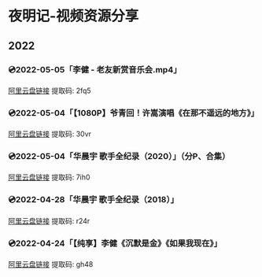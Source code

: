 # 夜明记-视频资源分享

## 2022

### 💿2022-05-05「李健 - 老友新赏音乐会.mp4」

[阿里云盘链接](https://www.aliyundrive.com/s/aUeCDcCg78n) 提取码: 2fq5 

### 💿2022-05-04「【1080P】爷青回！许嵩演唱《在那不遥远的地方》」

[阿里云盘链接](https://www.aliyundrive.com/s/42W2cgyPjdD) 提取码: 30vr

### 💿2022-05-04「华晨宇 歌手全纪录（2020）」（分P、合集）

[阿里云盘链接](https://www.aliyundrive.com/s/M9JNXdQyVxd) 提取码: 7ih0

### 💿2022-04-28「华晨宇 歌手全纪录（2018）」

[阿里云盘链接](https://www.aliyundrive.com/s/gbH8uAz4pj5) 提取码: r24r

### 💿2022-04-24「【纯享】李健《沉默是金》《如果我现在》」

[阿里云盘链接](https://www.aliyundrive.com/s/xHZZYJkMW1A) 提取码: gh48
